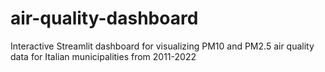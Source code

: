# air-quality-dashboard
Interactive Streamlit dashboard for visualizing PM10 and PM2.5 air quality data for Italian municipalities from 2011-2022
